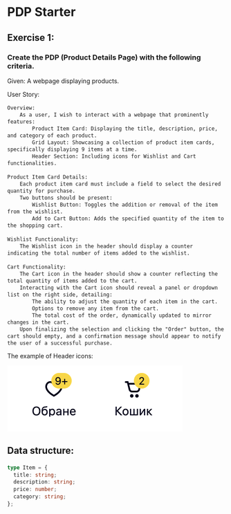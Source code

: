 # PDP Starter

## Exercise 1:

### Create the PDP (Product Details Page) with the following criteria.

Given: A webpage displaying products.

User Story:

    Overview:
        As a user, I wish to interact with a webpage that prominently features:
            Product Item Card: Displaying the title, description, price, and category of each product.
            Grid Layout: Showcasing a collection of product item cards, specifically displaying 9 items at a time.
            Header Section: Including icons for Wishlist and Cart functionalities.

    Product Item Card Details:
        Each product item card must include a field to select the desired quantity for purchase.
        Two buttons should be present:
            Wishlist Button: Toggles the addition or removal of the item from the wishlist.
            Add to Cart Button: Adds the specified quantity of the item to the shopping cart.

    Wishlist Functionality:
        The Wishlist icon in the header should display a counter indicating the total number of items added to the wishlist.

    Cart Functionality:
        The Cart icon in the header should show a counter reflecting the total quantity of items added to the cart.
        Interacting with the Cart icon should reveal a panel or dropdown list on the right side, detailing:
            The ability to adjust the quantity of each item in the cart.
            Options to remove any item from the cart.
            The total cost of the order, dynamically updated to mirror changes in the cart.
        Upon finalizing the selection and clicking the "Order" button, the cart should empty, and a confirmation message should appear to notify the user of a successful purchase.

The example of Header icons:

![Alt text](docs/image.png)

## Data structure:

```ts
type Item = {
  title: string;
  description: string;
  price: number;
  category: string;
};
```
